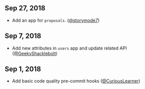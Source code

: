 <style>
    .container h1{font-size: 1.5em; }
    .container h2{font-size: 1.2em; }
    .container hr{margin-top: 5px; }
</style>

## Sep 27, 2018

- Add an app for `proposals`. ([@storymode7])

## Sep 7, 2018

- Add new attributes in `users` app and update related API ([@GeekyShacklebolt])

## Sep 1, 2018

- Add basic code quality pre-commit hooks ([@CuriousLearner])

[@CuriousLearner]: https://github.com/CuriousLearner
[@GeekyShacklebolt]: https://github.com/GeekyShacklebolt
[@storymode7]: https://github.com/storymode7
